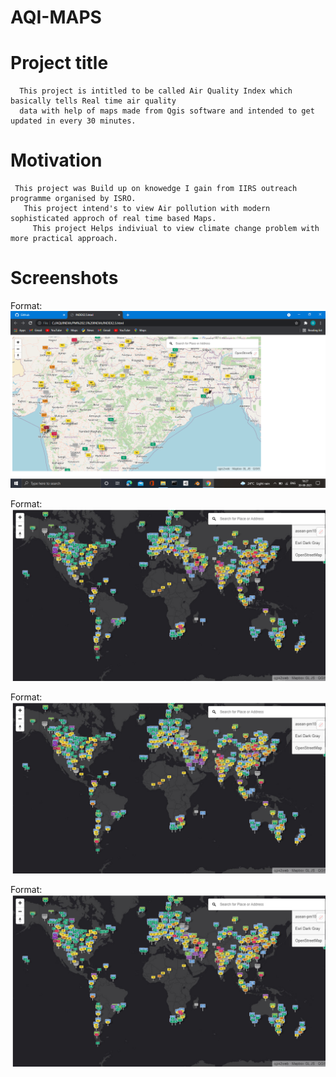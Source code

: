 # AQI-MAPS

  # Project title 
  
      This project is intitled to be called Air Quality Index which basically tells Real time air quality
      data with help of maps made from Qgis software and intended to get updated in every 30 minutes.
      
 # Motivation 
     This project was Build up on knowedge I gain from IIRS outreach programme organised by ISRO.
       This project intend's to view Air pollution with modern sophisticated approch of real time based Maps.
         This project Helps indiviual to view climate change problem with more practical approach.
 
 
 # Screenshots 
      
      
Format: ![INDEX-2.5](https://github.com/Gitesh445/AQI-MAPS/blob/main/Screenshot%20(29).png)
       
 
Format: ![INDEX-2.5](https://github.com/Gitesh445/AQI-MAPS/blob/main/Screenshot%20(36).png)
 
 
      
Format: ![INDEX-2.5](https://github.com/Gitesh445/AQI-MAPS/blob/main/Screenshot%20(36).png)


Format: ![INDEX-2.5](https://github.com/Gitesh445/AQI-MAPS/blob/main/Screenshot%20(36).png)
